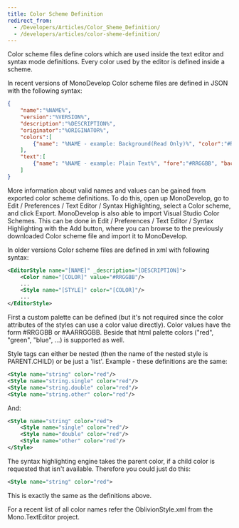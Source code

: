 ```yaml
---
title: Color Scheme Definition
redirect_from:
  - /Developers/Articles/Color_Sheme_Definition/
  - /developers/articles/color-sheme-definition/
---
```


Color scheme files define colors which are used inside the text editor and syntax mode definitions. Every color used by the editor is defined inside a scheme.

In recent versions of MonoDevelop Color scheme files are defined in JSON with the following syntax:

``` json
{
    "name":"%NAME%",
    "version":"%VERSION%",
    "description":"%DESCRIPTION%",
    "originator":"%ORIGINATOR%",
    "colors":[
        {"name": "%NAME - example: Background(Read Only)%", "color":"#RRGGBB", "secondcolor":"#RRGGBB", "bordercolor":"#RRGGBB"},
    ],
    "text":[
        {"name": "%NAME - example: Plain Text%", "fore":"#RRGGBB", "back":"#RRGGBB", "weight":"%WEIGHT - example: Bold%", "style":"%STYLE - example: Italic%"},
    ]
}
```

More information about valid names and values can be gained from exported color scheme definitions. To do this, open up MonoDevelop, go to Edit / Preferences / Text Editor / Syntax Highlighting, select a Color scheme, and click Export.
MonoDevelop is also able to import Visual Studio Color Schemes. This can be done in Edit / Preferences / Text Editor / Syntax Highlighting with the Add button, where you can browse to the previously downloaded Color scheme file and import it to MonoDevelop.

In older versions Color scheme files are defined in xml with following syntax:

``` xml
<EditorStyle name="[NAME]" _description="[DESCRIPTION]">
    <Color name="[COLOR]" value="#RRGGBB"/>
    ...
    <Style name="[STYLE]" color="[COLOR]"/>
    ...
</EditorStyle>
```

First a custom palette can be defined (but it's not required since the color attributes of the styles can use a color value directly). Color values have the form \#RRGGBB or \#AARRGGBB. Beside that html palette colors ("red", "green", "blue", ...) is supported as well.

Style tags can either be nested (then the name of the nested style is PARENT.CHILD) or be just a 'list'. Example - these definitions are the same: 

``` xml
<Style name="string" color="red"/>
<Style name="string.single" color="red"/>
<Style name="string.double" color="red"/>
<Style name="string.other" color="red"/>
```

And:

``` xml
<Style name="string" color="red">
    <Style name="single" color="red"/>
    <Style name="double" color="red"/>
    <Style name="other" color="red"/>
</Style>
```

The syntax highlighting engine takes the parent color, if a child color is requested that isn't available. Therefore you could just do this:

``` xml
<Style name="string" color="red">
```

This is exactly the same as the definitions above.

For a recent list of all color names refer the OblivionStyle.xml from the Mono.TextEditor project.
